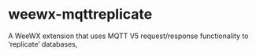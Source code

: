 # weewx-mqttreplicate
A WeeWX extension that uses MQTT V5 request/response functionality to ‘replicate’ databases,

